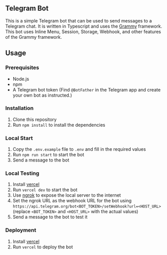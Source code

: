 ## Telegram Bot

This is a simple Telegram bot that can be used to send messages to a Telegram chat. It is written in Typescript and uses the [Grammy](https://grammy.dev/) framework. This bot uses Inline Menu, Session, Storage, Webhook, and other features of the Grammy framework.

## Usage

### Prerequisites

- Node.js
- npm
- A Telegram bot token (Find `@BotFather` in the Telegram app and create your own bot as instructed.)

### Installation

1. Clone this repository
2. Run `npm install` to install the dependencies

### Local Start

1. Copy the `.env.example` file to `.env` and fill in the required values
2. Run `npm run start` to start the bot
3. Send a message to the bot

### Local Testing

1. Install [vercel](https://vercel.com/download)
2. Run `vercel dev` to start the bot
3. Use [ngrok](https://ngrok.com/) to expose the local server to the internet
4. Set the ngrok URL as the webhook URL for the bot using `https://api.telegram.org/bot<BOT_TOKEN>/setWebhook?url=<HOST_URL>` (replace `<BOT_TOKEN>` and `<HOST_URL>` with the actual values)
5. Send a message to the bot to test it

### Deployment

1. Install [vercel](https://vercel.com/download)
2. Run `vercel` to deploy the bot
